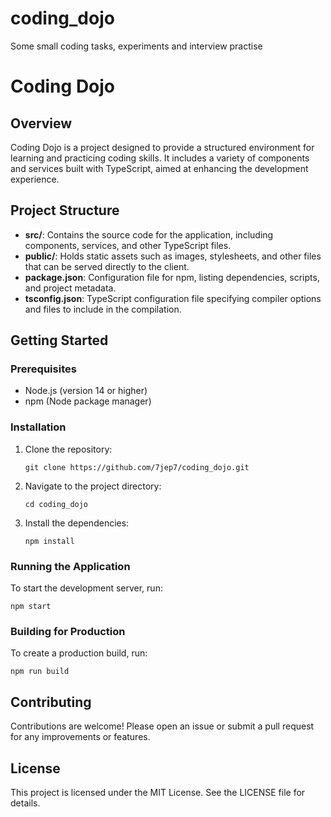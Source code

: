 # coding_dojo
Some small coding tasks, experiments and interview practise

# Coding Dojo

## Overview
Coding Dojo is a project designed to provide a structured environment for learning and practicing coding skills. It includes a variety of components and services built with TypeScript, aimed at enhancing the development experience.

## Project Structure
- **src/**: Contains the source code for the application, including components, services, and other TypeScript files.
- **public/**: Holds static assets such as images, stylesheets, and other files that can be served directly to the client.
- **package.json**: Configuration file for npm, listing dependencies, scripts, and project metadata.
- **tsconfig.json**: TypeScript configuration file specifying compiler options and files to include in the compilation.

## Getting Started

### Prerequisites
- Node.js (version 14 or higher)
- npm (Node package manager)

### Installation
1. Clone the repository:
   ```
   git clone https://github.com/7jep7/coding_dojo.git
   ```
2. Navigate to the project directory:
   ```
   cd coding_dojo
   ```
3. Install the dependencies:
   ```
   npm install
   ```

### Running the Application
To start the development server, run:
```
npm start
```

### Building for Production
To create a production build, run:
```
npm run build
```

## Contributing
Contributions are welcome! Please open an issue or submit a pull request for any improvements or features.

## License
This project is licensed under the MIT License. See the LICENSE file for details.
